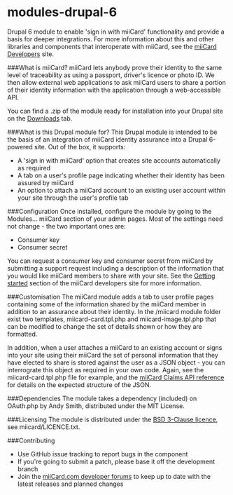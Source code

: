 modules-drupal-6
================

Drupal 6 module to enable 'sign in with miiCard' functionality and provide a basis for deeper integrations. For more information about this and other libraries and components that interoperate with miiCard, see the [miiCard Developers](http://www.miicard.com/developers) site.


###What is miiCard?
miiCard lets anybody prove their identity to the same level of traceability as using a passport, driver's licence or photo ID. We then allow external web applications to ask miiCard users to share a portion of their identity information with the application through a web-accessible API.

You can find a .zip of the module ready for installation into your Drupal site on the [Downloads](https://github.com/miiCard/modules-drupal-6/downloads) tab.

###What is this Drupal module for?
This Drupal module is intended to be the basis of an integration of miiCard identity assurance into a Drupal 6-powered site. Out of the box, it supports:

* A 'sign in with miiCard' option that creates site accounts automatically as required
* A tab on a user's profile page indicating whether their identity has been assured by miiCard
* An option to attach a miiCard account to an existing user account within your site through the user's profile tab

###Configuration
Once installed, configure the module by going to the Modules... miiCard section of your admin pages. Most of the settings need not change - the two important ones are:

* Consumer key
* Consumer secret

You can request a consumer key and consumer secret from miiCard by submitting a support request including a description of the information that you would like miiCard members to share with your site. See the [Getting started](http://www.miicard.com/developers/getting-started) section of the miiCard developers site for more information.

###Customisation
The miiCard module adds a tab to user profile pages containing some of the information shared by the miiCard member in addition to an assurance about their identity. In the /miicard module folder exist two templates, miicard-card.tpl.php and miicard-image.tpl.php that can be modified to change the set of details shown or how they are formatted.

In addition, when a user attaches a miiCard to an existing account or signs into your site using their miiCard the set of personal information that they have elected to share is stored against the user as a JSON object - you can interrograte this object as required in your own code. Again, see the miicard-card.tpl.php file for example, and the [miiCard Claims API reference](http://www.miicard.com/developers/claims-api) for details on the expected structure of the JSON.

###Dependencies
The module takes a dependency (included) on OAuth.php by Andy Smith, distributed under the MIT License.

###Licensing
The module is distributed under the [BSD 3-Clause licence](http://opensource.org/licenses/BSD-3-Clause), see miicard/LICENCE.txt.

###Contributing
* Use GitHub issue tracking to report bugs in the component
* If you're going to submit a patch, please base it off the development branch
* Join the [miiCard.com developer forums](http://devforum.miicard.com) to keep up to date with the latest releases and planned changes